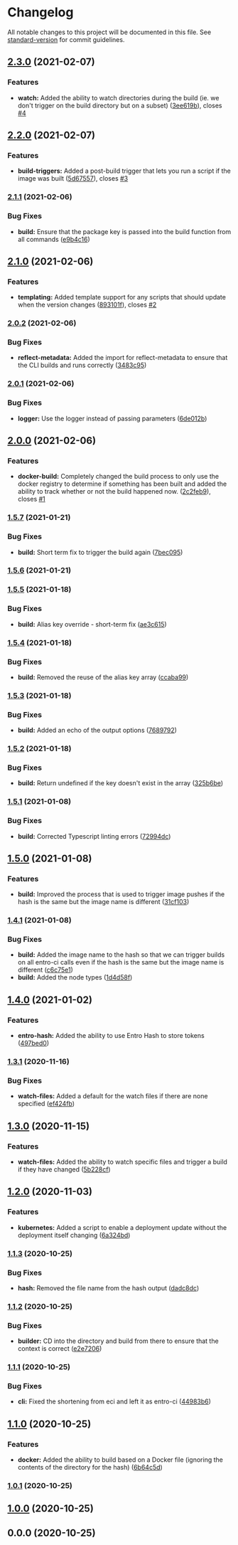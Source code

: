 # Changelog

All notable changes to this project will be documented in this file. See [standard-version](https://github.com/conventional-changelog/standard-version) for commit guidelines.

## [2.3.0](https://github.com/entrostat/entro-ci/compare/v2.2.0...v2.3.0) (2021-02-07)


### Features

* **watch:** Added the ability to watch directories during the build (ie. we don't trigger on the build directory but on a subset) ([3ee619b](https://github.com/entrostat/entro-ci/commit/3ee619b3b1bc8af0c759209ce713dabc4b8246bd)), closes [#4](https://github.com/entrostat/entro-ci/issues/4)

## [2.2.0](https://github.com/entrostat/entro-ci/compare/v2.1.1...v2.2.0) (2021-02-07)


### Features

* **build-triggers:** Added a post-build trigger that lets you run a script if the image was built ([5d67557](https://github.com/entrostat/entro-ci/commit/5d67557b3401dbefd618e9403d0c5bc2c870dafd)), closes [#3](https://github.com/entrostat/entro-ci/issues/3)

### [2.1.1](https://github.com/entrostat/entro-ci/compare/v2.1.0...v2.1.1) (2021-02-06)


### Bug Fixes

* **build:** Ensure that the package key is passed into the build function from all commands ([e9b4c16](https://github.com/entrostat/entro-ci/commit/e9b4c1665d5a9bff3cf658806a58e1428e9dd122))

## [2.1.0](https://github.com/entrostat/entro-ci/compare/v2.0.2...v2.1.0) (2021-02-06)


### Features

* **templating:** Added template support for any scripts that should update when the version changes ([893101f](https://github.com/entrostat/entro-ci/commit/893101fa372dfe95a297d113f1a0ce60e5a26d1c)), closes [#2](https://github.com/entrostat/entro-ci/issues/2)

### [2.0.2](https://github.com/entrostat/entro-ci/compare/v2.0.1...v2.0.2) (2021-02-06)


### Bug Fixes

* **reflect-metadata:** Added the import for reflect-metadata to ensure that the CLI builds and runs correctly ([3483c95](https://github.com/entrostat/entro-ci/commit/3483c958bf3801901c0fb97f3b2da161a223b6be))

### [2.0.1](https://github.com/entrostat/entro-ci/compare/v2.0.0...v2.0.1) (2021-02-06)


### Bug Fixes

* **logger:** Use the logger instead of passing parameters ([6de012b](https://github.com/entrostat/entro-ci/commit/6de012b0f5f7f47328bdb5191132cbfdb86cb6ce))

## [2.0.0](https://github.com/entrostat/entro-ci/compare/v1.5.7...v2.0.0) (2021-02-06)


### Features

* **docker-build:** Completely changed the build process to only use the docker registry to determine if something has been built and added the ability to track whether or not the build happened now. ([2c2feb9](https://github.com/entrostat/entro-ci/commit/2c2feb95221b451a6330f1ff21cc2cce72108af5)), closes [#1](https://github.com/entrostat/entro-ci/issues/1)

### [1.5.7](https://github.com/entrostat/entro-ci/compare/v1.5.6...v1.5.7) (2021-01-21)


### Bug Fixes

* **build:** Short term fix to trigger the build again ([7bec095](https://github.com/entrostat/entro-ci/commit/7bec095fe0a3d739effe7d0a3294a6f8e5b6f492))

### [1.5.6](https://github.com/entrostat/entro-ci/compare/v1.5.5...v1.5.6) (2021-01-21)

### [1.5.5](https://github.com/entrostat/entro-ci/compare/v1.5.4...v1.5.5) (2021-01-18)


### Bug Fixes

* **build:** Alias key override - short-term fix ([ae3c615](https://github.com/entrostat/entro-ci/commit/ae3c615c1e734cc2e2df68c08fbd1c6614e9a82f))

### [1.5.4](https://github.com/entrostat/entro-ci/compare/v1.5.3...v1.5.4) (2021-01-18)


### Bug Fixes

* **build:** Removed the reuse of the alias key array ([ccaba99](https://github.com/entrostat/entro-ci/commit/ccaba9907fc0c2e53430b46c62250a8c07f10f08))

### [1.5.3](https://github.com/entrostat/entro-ci/compare/v1.5.2...v1.5.3) (2021-01-18)


### Bug Fixes

* **build:** Added an echo of the output options ([7689792](https://github.com/entrostat/entro-ci/commit/7689792b92b2d900473a071c0b5dbec3ecbf2ca4))

### [1.5.2](https://github.com/entrostat/entro-ci/compare/v1.5.1...v1.5.2) (2021-01-18)


### Bug Fixes

* **build:** Return undefined if the key doesn't exist in the array ([325b6be](https://github.com/entrostat/entro-ci/commit/325b6be034a8a928974b8ffbdf4773cfb5b2d6d1))

### [1.5.1](https://github.com/entrostat/entro-ci/compare/v1.5.0...v1.5.1) (2021-01-08)


### Bug Fixes

* **build:** Corrected Typescript linting errors ([72994dc](https://github.com/entrostat/entro-ci/commit/72994dc7408631b7210d07d8f949029bcbfad35d))

## [1.5.0](https://github.com/entrostat/entro-ci/compare/v1.4.1...v1.5.0) (2021-01-08)


### Features

* **build:** Improved the process that is used to trigger image pushes if the hash is the same but the image name is different ([31cf103](https://github.com/entrostat/entro-ci/commit/31cf10309eaa2d19ee6b8ec5e7ce9c4f344daf5f))

### [1.4.1](https://github.com/entrostat/entro-ci/compare/v1.4.0...v1.4.1) (2021-01-08)


### Bug Fixes

* **build:** Added the image name to the hash so that we can trigger builds on all entro-ci calls even if the hash is the same but the image name is different ([c6c75e1](https://github.com/entrostat/entro-ci/commit/c6c75e131d1e29d541336af6a2e20fa1b58bac4c))
* **build:** Added the node types ([1d4d58f](https://github.com/entrostat/entro-ci/commit/1d4d58fd213b36d7b29be72fe97886ce51f9f9af))

## [1.4.0](https://github.com/entrostat/entro-ci/compare/v1.3.1...v1.4.0) (2021-01-02)


### Features

* **entro-hash:** Added the ability to use Entro Hash to store tokens ([497bed0](https://github.com/entrostat/entro-ci/commit/497bed041fce9f1b5147ddbaa682b2984fce4801))

### [1.3.1](https://github.com/entrostat/entro-ci/compare/v1.3.0...v1.3.1) (2020-11-16)


### Bug Fixes

* **watch-files:** Added a default for the watch files if there are none specified ([ef424fb](https://github.com/entrostat/entro-ci/commit/ef424fb1f9fed77327053f7cb98695603cc3f7db))

## [1.3.0](https://github.com/entrostat/entro-ci/compare/v1.2.0...v1.3.0) (2020-11-15)


### Features

* **watch-files:** Added the ability to watch specific files and trigger a build if they have changed ([5b228cf](https://github.com/entrostat/entro-ci/commit/5b228cf515b5968f96683efe4ad1914db0af1820))

## [1.2.0](https://github.com/entrostat/entro-ci/compare/v1.1.3...v1.2.0) (2020-11-03)


### Features

* **kubernetes:** Added a script to enable a deployment update without the deployment itself changing ([6a324bd](https://github.com/entrostat/entro-ci/commit/6a324bd66f7024f63460202dd84e2abf36fd73e5))

### [1.1.3](https://github.com/entrostat/entro-ci/compare/v1.1.2...v1.1.3) (2020-10-25)


### Bug Fixes

* **hash:** Removed the file name from the hash output ([dadc8dc](https://github.com/entrostat/entro-ci/commit/dadc8dcf1f470792c07a1636aeb1c63d15262d26))

### [1.1.2](https://github.com/entrostat/entro-ci/compare/v1.1.1...v1.1.2) (2020-10-25)


### Bug Fixes

* **builder:** CD into the directory and build from there to ensure that the context is correct ([e2e7206](https://github.com/entrostat/entro-ci/commit/e2e7206f3327e4c146d0799cab01f83a64bdcab6))

### [1.1.1](https://github.com/entrostat/entro-ci/compare/v1.1.0...v1.1.1) (2020-10-25)


### Bug Fixes

* **cli:** Fixed the shortening from eci and left it as entro-ci ([44983b6](https://github.com/entrostat/entro-ci/commit/44983b6b2ca3ab904bc5bc027b7dde56ed83dd29))

## [1.1.0](https://github.com/entrostat/entro-ci/compare/v1.0.1...v1.1.0) (2020-10-25)


### Features

* **docker:** Added the ability to build based on a Docker file (ignoring the contents of the directory for the hash) ([6b64c5d](https://github.com/entrostat/entro-ci/commit/6b64c5d8bbfbcea2385edb95a1a8614fb5d631ab))

### [1.0.1](https://github.com/entrostat/entro-ci/compare/v1.0.0...v1.0.1) (2020-10-25)

## [1.0.0](https://github.com/entrostat/entro-ci/compare/v0.0.0...v1.0.0) (2020-10-25)

## 0.0.0 (2020-10-25)

